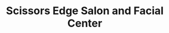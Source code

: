 ---
title: "Scissors Edge Salon and Facial Center"
url: /pasay/scissors-edge-salon-and-facial-center/
shop: Kosmetik
---